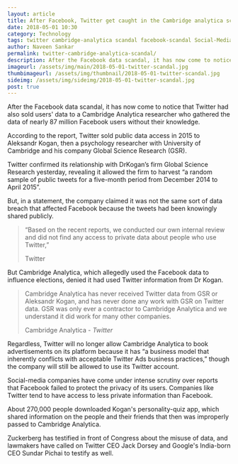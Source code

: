 ```yaml
---
layout: article
title: After Facebook, Twitter get caught in the Cambridge analytica scandal
date: 2018-05-01 10:30 
category: Technology
tags: twitter cambridge-analytica scandal facebook-scandal Social-Media Analytica Donald-Trump-presidential-campaign
author: Naveen Sankar
permalink: twitter-cambridge-analytica-scandal/
description: After the Facebook data scandal, it has now come to notice that Twitter had also sold users' data to a Cambridge Analytica researcher who gathered the data of nearly 87 million Facebook users without their knowledge.
imageurl: /assets/img/main/2018-05-01-twitter-scandal.jpg
thumbimageurl: /assets/img/thumbnail/2018-05-01-twitter-scandal.jpg
sideimg: /assets/img/sideimg/2018-05-01-twitter-scandal.jpg
post: true
---
```


After the Facebook data scandal, it has now come to notice that Twitter had also sold users' data to a Cambridge Analytica researcher who gathered the data of nearly 87 million Facebook users without their knowledge. 
<br>

According to the report, Twitter sold public data access in 2015 to Aleksandr Kogan, then a psychology researcher with University of Cambridge and his company Global Science Research (GSR). 
<br>

Twitter confirmed its relationship with DrKogan’s firm Global Science Research yesterday, revealing it allowed the firm to harvest “a random sample of public tweets for a five-month period from December 2014 to April 2015”.
<br>

But, in a statement, the company claimed it was not the same sort of data breach that affected Facebook because the tweets had been knowingly shared publicly. 
<br>

<blockquote class="blockquote">
  <p class="mb-0">“Based on the recent reports, we conducted our own internal review and did not find any access to private data about people who use Twitter,”
</p>
  <footer class="blockquote-footer">Twitter</footer>
</blockquote>

But Cambridge Analytica, which allegedly used the Facebook data to influence elections, denied it had used Twitter information from Dr Kogan.
<br>

<blockquote class="blockquote">
  <p class="mb-0">Cambridge Analytica has never received Twitter data from GSR or Aleksandr Kogan, and has never done any work with GSR on Twitter data. GSR was only ever a contractor to Cambridge Analytica and we understand it did work for many other companies.
</p>
  <footer class="blockquote-footer">Cambridge Analytica - <cite title="Source Title">Twitter</cite></footer>
</blockquote>

Regardless, Twitter will no longer allow Cambridge Analytica to book advertisements on its platform because it has “a business model that inherently conflicts with acceptable Twitter Ads business practices,” though the company will still be allowed to use its Twitter account. 
<br>

Social-media companies have come under intense scrutiny over reports that Facebook failed to protect the privacy of its users. Companies like Twitter tend to have access to less private information than Facebook.
<br>

About 270,000 people downloaded Kogan's personality-quiz app, which shared information on the people and their friends that then was improperly passed to Cambridge Analytica.
<br>

Zuckerberg has testified in front of Congress about the misuse of data, and lawmakers have called on Twitter CEO Jack Dorsey and Google's India-born CEO Sundar Pichai to testify as well.
<br>

